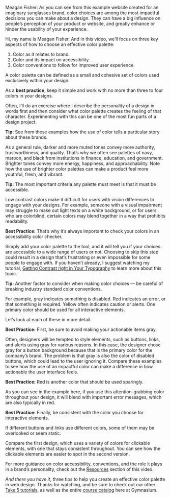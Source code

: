 Meagan Fisher: As you can see from this example website created for an imaginary sunglasses brand, color choices are among the most impactful decisions you can make about a design. They can have a big influence on people’s perception of your product or website, and greatly enhance or hinder the usability of your experience.

Hi, my name is Meagan Fisher. And in this video, we’ll focus on three key aspects of how to choose an effective color palette:

1. Color as it relates to brand.
2. Color and its impact on accessibility.
3. Color conventions to follow for improved user experience.

A color palette can be defined as a small and cohesive set of colors used exclusively within your design.

As a **best practice**, keep it simple and work with no more than three to four colors in your designs.

Often, I’ll do an exercise where I describe the personality of a design in words first and then consider what color palette creates the feeling of that character. Experimenting with this can be one of the most fun parts of a design project.

**Tip:** See from these examples how the use of color tells a particular story about these brands.

As a general rule, darker and more muted tones convey more authority, trustworthiness, and quality. That’s why we often see palettes of navy, maroon, and black from institutions in finance, education, and government. Brighter tones convey more energy, happiness, and approachability. Note how the use of brighter color palettes can make a product feel more youthful, fresh, and vibrant.

**Tip:** The most important criteria any palette must meet is that it must be accessible.

Low contrast colors make it difficult for users with vision differences to engage with your designs. For example, someone with a visual impairment may struggle to make out light texts on a white background, or for users who are colorblind, certain colors may blend together in a way that prohibits readability.

**Best Practice:** That’s why it’s always important to check your colors in an accessibility color checker.

Simply add your color palette to the tool, and it will tell you if your choices are accessible to a wide range of users or not. Choosing to skip this step could result in a design that’s frustrating or even impossible for some people to engage with. If you haven’t already, I suggest watching my tutorial, [Getting Contrast right in Your Typography][1] to learn more about this topic.

**Tip:** Another factor to consider when making color choices — be careful of breaking industry standard color conventions.

For example, gray indicates something is disabled. Red indicates an error, or that something is required. Yellow often indicates caution or alerts. One primary color should be used for all interactive elements.

Let’s look at each of these in more detail.

**Best Practice:** First, be sure to avoid making your actionable items gray.

Often, designers will be tempted to style elements, such as buttons, links, and alerts using gray for various reasons. In this case, the designer chose gray for a button background because that is the primary color for the company’s brand. The problem is that gray is also the color of disabled buttons, which could lead to the user ignoring it. Compare these examples to see how the use of an impactful color can make a difference in how actionable the user interface feels.

**Best Practice:** Red is another color that should be used sparingly.

As you can see in the example here, if you use this attention-grabbing color throughout your design, it will blend with important error messages, which are also typically in red.

**Best Practice:** Finally, be consistent with the color you choose for interactive elements.

If different buttons and links use different colors, some of them may be overlooked or seem static.

Compare the first design, which uses a variety of colors for clickable elements, with one that stays consistent throughout. You can see how the clickable elements are easier to spot in the second version.

For more guidance on color accessibility, conventions, and the role it plays in a brand’s personality, check out the [Resources][0] section of this video.

*And there you have it*, three tips to help you create an effective color palette in web design. Thanks for watching, and be sure to check out our other [Take 5 tutorials][2], as well as the entire [course catalog][3] here at Gymnasium.

[0]: #tutorial-resources
[1]: /courses/take5/getting-contrast-right-in-your-typography
[2]: /courses/take5/
[3]: /courses/
